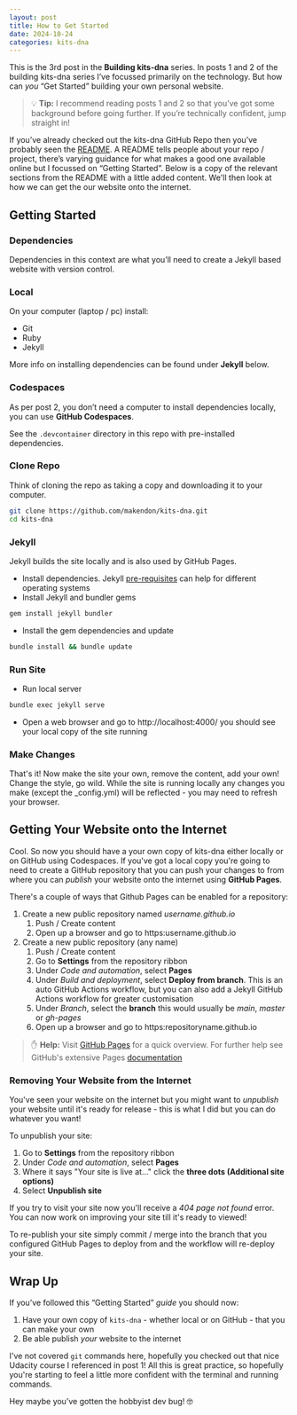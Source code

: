 ```yaml
---
layout: post
title: How to Get Started
date: 2024-10-24
categories: kits-dna
---
```

This is the 3rd post in the **Building kits-dna** series.
In posts 1 and 2 of the building kits-dna series I’ve focussed primarily on the technology. But how can *you* “Get Started” building your own personal website.

> :bulb: **Tip:** I recommend reading posts 1 and 2 so that you’ve got some background before going further. If you’re technically confident, jump straight in!

If you’ve already checked out the kits-dna GitHub Repo then you’ve probably seen the [README](https://github.com/makendon/kits-dna/blob/main/README.md). A README tells people about your repo / project, there’s varying guidance for what makes a good one available online but I focussed on “Getting Started”. Below is a copy of the relevant sections from the README with a little added content. We'll then look at how we can get the our website onto the internet.

## Getting Started

### Dependencies

Dependencies in this context are what you’ll need to create a Jekyll based website with version control.

### Local

On your computer (laptop / pc) install:

- Git
- Ruby
- Jekyll

More info on installing dependencies can be found under **Jekyll** below.

### Codespaces

As per post 2, you don’t need a computer to install dependencies locally, you can use **GitHub Codespaces**.

See the `.devcontainer` directory in this repo with pre-installed dependencies.

### Clone Repo

Think of cloning the repo as taking a copy and downloading it to your computer.

```bash
git clone https://github.com/makendon/kits-dna.git
cd kits-dna
```

### Jekyll

Jekyll builds the site locally and is also used by GitHub Pages.

- Install dependencies. Jekyll [pre-requisites](https://jekyllrb.com/docs/installation/) can help for different operating systems
- Install Jekyll and bundler gems

```bash
gem install jekyll bundler
```

- Install the gem dependencies and update

```bash
bundle install && bundle update
```

### Run Site

- Run local server

```bash
bundle exec jekyll serve
```

- Open a web browser and go to http://localhost:4000/ you should see your local copy of the site running

### Make Changes

That's it! Now make the site your own, remove the content, add your own! Change the style, go wild. While the site is running locally any changes you make (except the _config.yml) will be reflected - you may need to refresh your browser.

## Getting Your Website onto the Internet

Cool. So now you should have a your own copy of kits-dna either locally or on GitHub using Codespaces. If you've got a local copy you're going to need to create a GitHub repository that you can push your changes to from where you can *publish* your website onto the internet using **GitHub Pages**.

There's a couple of ways that Github Pages can be enabled for a repository:

1. Create a new public repository named *username.github.io*
    1. Push / Create content
    2. Open up a browser and go to https:username.github.io
2. Create a new public repository (any name)
    1. Push / Create content
    2. Go to **Settings** from the repository ribbon
    3. Under *Code and automation*, select **Pages**
    4. Under *Build and deployment*, select **Deploy from branch**. This is an auto GitHub Actions workflow, but you can also add a Jekyll GitHub Actions workflow for greater customisation
    5. Under *Branch*, select the **branch** this would usually be *main*, *master* or *gh-pages*
    6. Open up a browser and go to https:repositoryname.github.io

> :hand: **Help:** Visit [GitHub Pages](https://pages.github.com/) for a quick overview. For further help see GitHub's extensive Pages [documentation](https://docs.github.com/en/pages)

### Removing Your Website from the Internet

You've seen your website on the internet but you might want to *unpublish* your website until it's ready for release - this is what I did but you can do whatever you want!

To unpublish your site:

1. Go to **Settings** from the repository ribbon
2. Under *Code and automation*, select **Pages**
3. Where it says "Your site is live at..." click the **three dots (Additional site options)**
4. Select **Unpublish site**

If you try to visit your site now you'll receive a *404 page not found* error. You can now work on improving your site till it's ready to viewed!

To re-publish your site simply commit / merge into the branch that you configured GitHub Pages to deploy from and the workflow will re-deploy your site.

## Wrap Up

If you’ve followed this “Getting Started” *guide* you should now:

1. Have your own copy of `kits-dna` - whether local or on GitHub - that you can make your own
2. Be able publish *your* website to the internet

I've not covered `git` commands here, hopefully you checked out that nice Udacity course I referenced in post 1! All this is great practice, so hopefully you're starting to feel a little more confident with the terminal and running commands.

Hey maybe you’ve gotten the hobbyist dev bug! :nerd_face:
